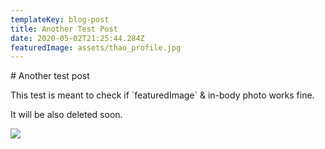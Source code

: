 ```yaml
---
templateKey: blog-post
title: Another Test Post
date: 2020-05-02T21:25:44.284Z
featuredImage: assets/thao_profile.jpg
---
```

\# Another test post

This test is meant to check if \`featuredImage\` & in-body photo works fine. 

It will be also deleted soon.

![](assets/manja-vitolic.jpg)